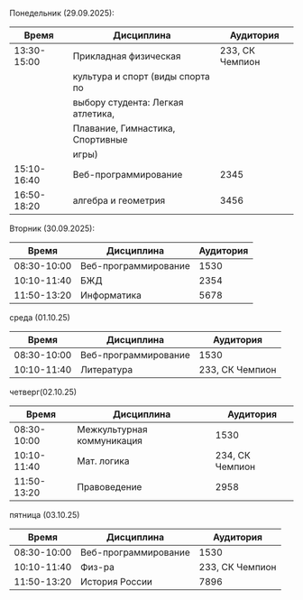 Понедельник (29.09.2025):

| Время       | Дисциплина                        | Аудитория       |
| ----------- | --------------------------------- | --------------- |
| 13:30-15:00 | Прикладная физическая             | 233, СК Чемпион |
|             | культура и спорт (виды спорта по  |                 |
|             | выбору студента: Легкая атлетика, |                 |
|             | Плавание, Гимнастика, Спортивные  |                 |
|             | игры)                             |                 |
| 15:10-16:40 | Веб-программирование              | 2345            |
| 16:50-18:20 | алгебра и геометрия               | 3456            |


Вторник (30.09.2025):

| Время       | Дисциплина           | Аудитория |
| ----------- | -------------------- | --------- |
| 08:30-10:00 | Веб-программирование | 1530      |
| 10:10-11:40 | БЖД                  | 2354      |
| 11:50-13:20 | Информатика          | 5678      |

среда (01.10.25)

| Время       | Дисциплина           | Аудитория       |
| ----------- | -------------------- | --------------- |
| 08:30-10:00 | Веб-программирование | 1530            |
| 10:10-11:40 | Литература           | 233, СК Чемпион |

четверг(02.10.25)

| Время       | Дисциплина                 | Аудитория       |
| ----------- | -------------------------- | --------------- |
| 08:30-10:00 | Межкультурная коммуникация | 1530            |
| 10:10-11:40 | Мат. логика                | 234, СК Чемпион |
| 11:50-13:20 | Правоведение               | 2958            |

пятница (03.10.25)

| Время       | Дисциплина           | Аудитория       |
| ----------- | -------------------- | --------------- |
| 08:30-10:00 | Веб-программирование | 1530            |
| 10:10-11:40 | Физ-ра               | 233, СК Чемпион |
| 11:50-13:20 | История России       | 7896            |
